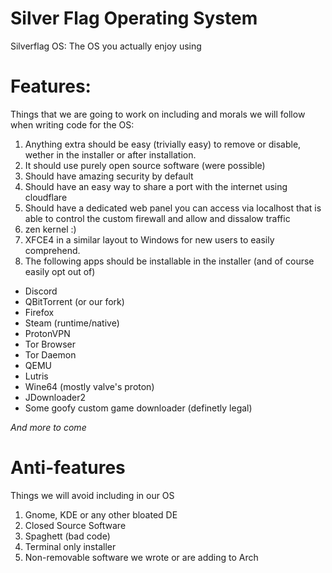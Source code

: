 # Silver Flag Operating System
Silverflag OS: The OS you actually enjoy using

# Features:
Things that we are going to work on including and morals we will follow when writing code for the OS:

1. Anything extra should be easy (trivially easy) to remove or disable, wether in the installer or after installation.
2. It should use purely open source software (were possible)
3. Should have amazing security by default
4. Should have an easy way to share a port with the internet using cloudflare
5. Should have a dedicated web panel you can access via localhost that is able to control the custom firewall and allow and dissalow traffic
6. zen kernel :)
7. XFCE4 in a similar layout to Windows for new users to easily comprehend.
8. The following apps should be installable in the installer (and of course easily opt out of)

* Discord
* QBitTorrent (or our fork)
* Firefox
* Steam (runtime/native)
* ProtonVPN
* Tor Browser
* Tor Daemon
* QEMU
* Lutris
* Wine64 (mostly valve's proton)
* JDownloader2
* Some goofy custom game downloader (definetly legal)

*And more to come*

# Anti-features
Things we will avoid including in our OS

1. Gnome, KDE or any other bloated DE
2. Closed Source Software
3. Spaghett (bad code)
4. Terminal only installer
5. Non-removable software we wrote or are adding to Arch
